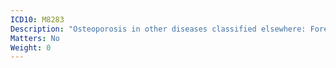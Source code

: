 ```yaml
---
ICD10: M8283
Description: "Osteoporosis in other diseases classified elsewhere: Forearm"
Matters: No
Weight: 0
---
```

